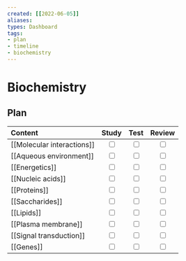 ```yaml
---
created: [[2022-06-05]]
aliases: 
types: Dashboard
tags: 
- plan
- timeline
- biochemistry
---
```

# Biochemistry
## Plan
| Content | Study | Test | Review |
| :------ | :---: | :--: | :----: |
|[[Molecular interactions]]|<input type="checkbox" />|<input type="checkbox" />|<input type="checkbox" />|
|[[Aqueous environment]]|<input type="checkbox" />|<input type="checkbox" />|<input type="checkbox" />|
|[[Energetics]]|<input type="checkbox" />|<input type="checkbox" />|<input type="checkbox" />|
|[[Nucleic acids]]|<input type="checkbox" />|<input type="checkbox" />|<input type="checkbox" />|
|[[Proteins]]|<input type="checkbox" />|<input type="checkbox" />|<input type="checkbox" />|
|[[Saccharides]]|<input type="checkbox" />|<input type="checkbox" />|<input type="checkbox" />|
|[[Lipids]]|<input type="checkbox" />|<input type="checkbox" />|<input type="checkbox" />|
|[[Plasma membrane]]|<input type="checkbox" />|<input type="checkbox" />|<input type="checkbox" />|
|[[Signal transduction]]|<input type="checkbox" />|<input type="checkbox" />|<input type="checkbox" />|
|[[Genes]]|<input type="checkbox" />|<input type="checkbox" />|<input type="checkbox" />|


